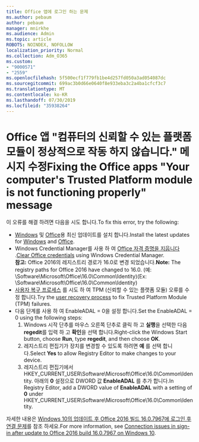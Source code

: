 ```yaml
---
title: Office 앱에 로그인 하는 문제
ms.author: pebaum
author: pebaum
manager: mnirkhe
ms.audience: Admin
ms.topic: article
ROBOTS: NOINDEX, NOFOLLOW
localization_priority: Normal
ms.collection: Adm_O365
ms.custom:
- "9000571"
- "2559"
ms.openlocfilehash: 5f500ecf1f779fb1be4d257fd050a3ad054087dc
ms.sourcegitcommit: 699ac3b0d66e0640f8e933eba3c2a4ba1cfcf3c7
ms.translationtype: MT
ms.contentlocale: ko-KR
ms.lasthandoff: 07/30/2019
ms.locfileid: "35938264"
---
```

# <a name="fixing-the-office-apps-your-computers-trusted-platform-module-is-not-functioning-properly-message"></a><span data-ttu-id="eb9e3-102">Office 앱 "컴퓨터의 신뢰할 수 있는 플랫폼 모듈이 정상적으로 작동 하지 않습니다." 메시지 수정</span><span class="sxs-lookup"><span data-stu-id="eb9e3-102">Fixing the Office apps "Your computer's Trusted Platform module is not functioning properly" message</span></span>

<span data-ttu-id="eb9e3-103">이 오류를 해결 하려면 다음을 시도 합니다.</span><span class="sxs-lookup"><span data-stu-id="eb9e3-103">To fix this error, try the following:</span></span>

- <span data-ttu-id="eb9e3-104">[Windows](https://support.microsoft.com/help/4027667/windows-10-update) 및 [Office](https://support.office.com/article/update-office-and-your-computer-with-microsoft-update-2ab296f3-7f03-43a2-8e50-46de917611c5)용 최신 업데이트를 설치 합니다.</span><span class="sxs-lookup"><span data-stu-id="eb9e3-104">Install the latest updates for [Windows](https://support.microsoft.com/help/4027667/windows-10-update) and [Office](https://support.office.com/article/update-office-and-your-computer-with-microsoft-update-2ab296f3-7f03-43a2-8e50-46de917611c5).</span></span>
- <span data-ttu-id="eb9e3-105">Windows Credential Manager를 사용 하 여 [Office 자격 증명을 지웁니다](https://docs.microsoft.com/eoffice/troubleshoot/error-messages/another-account-already-signed-in#step-3-clear-cached-credentials-on-the-computer) .</span><span class="sxs-lookup"><span data-stu-id="eb9e3-105">[Clear Office credentials](https://docs.microsoft.com/eoffice/troubleshoot/error-messages/another-account-already-signed-in#step-3-clear-cached-credentials-on-the-computer) using Windows Credential Manager.</span></span><br/>
    <span data-ttu-id="eb9e3-106">**참고:** Office 2016의 레지스트리 경로가 16.0로 변경 되었습니다.</span><span class="sxs-lookup"><span data-stu-id="eb9e3-106">**Note:** The registry paths for Office 2016 have changed to 16.0.</span></span> <span data-ttu-id="eb9e3-107">(예: \Software\Microsoft\Office\16.0\Common\Identity\)</span><span class="sxs-lookup"><span data-stu-id="eb9e3-107">(Ex: \Software\Microsoft\Office\16.0\Common\Identity\)</span></span>
- <span data-ttu-id="eb9e3-108">[사용자 복구 프로세스](https://docs.microsoft.com/office365/troubleshoot/administration/connection-issue-when-sign-in-office-2016#symptom-2) 를 시도 하 여 TPM (신뢰할 수 있는 플랫폼 모듈) 오류를 수정 합니다.</span><span class="sxs-lookup"><span data-stu-id="eb9e3-108">Try the [user recovery process](https://docs.microsoft.com/office365/troubleshoot/administration/connection-issue-when-sign-in-office-2016#symptom-2) to fix Trusted Platform Module (TPM) failures.</span></span>
- <span data-ttu-id="eb9e3-109">다음 단계를 사용 하 여 EnableADAL = 0을 설정 합니다.</span><span class="sxs-lookup"><span data-stu-id="eb9e3-109">Set the EnableADAL = 0 using the following steps:</span></span>  
    1. <span data-ttu-id="eb9e3-110">Windows 시작 단추를 마우스 오른쪽 단추로 클릭 하 고 **실행**을 선택한 다음 **regedit**를 입력 하 고 **확인**을 선택 합니다.</span><span class="sxs-lookup"><span data-stu-id="eb9e3-110">Right-click the Windows Start button, choose **Run**, type **regedit**, and then choose **OK**.</span></span>
    2. <span data-ttu-id="eb9e3-111">레지스트리 편집기가 장치를 변경할 수 있도록 하려면 **예** 를 선택 합니다.</span><span class="sxs-lookup"><span data-stu-id="eb9e3-111">Select **Yes** to allow Registry Editor to make changes to your device.</span></span>
    3. <span data-ttu-id="eb9e3-112">레지스트리 편집기에서 HKEY_CURRENT_USER\Software\Microsoft\Office\16.0\Common\Identity. 아래의 **0** 설정으로 DWORD 값 **EnableADAL** 를 추가 합니다.</span><span class="sxs-lookup"><span data-stu-id="eb9e3-112">In Registry Editor, add a DWORD value of **EnableADAL** with a setting of **0** under HKEY_CURRENT_USER\Software\Microsoft\Office\16.0\Common\Identity.</span></span>

<span data-ttu-id="eb9e3-113">자세한 내용은 [Windows 10의 업데이트 후 Office 2016 빌드 16.0.7967에 로그인 후 연결 문제](https://docs.microsoft.com/office365/troubleshoot/administration/connection-issue-when-sign-in-office-2016)를 참조 하세요.</span><span class="sxs-lookup"><span data-stu-id="eb9e3-113">For more information, see [Connection issues in sign-in after update to Office 2016 build 16.0.7967 on Windows 10](https://docs.microsoft.com/office365/troubleshoot/administration/connection-issue-when-sign-in-office-2016).</span></span>